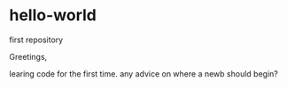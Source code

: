 # hello-world
first repository

Greetings,

learing code for the first time. any advice on where a newb should begin?
